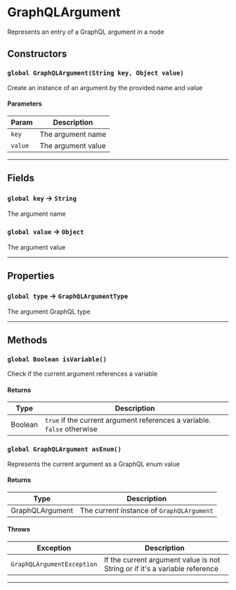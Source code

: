 # GraphQLArgument

Represents an entry of a GraphQL argument in a node

## Constructors

### `global GraphQLArgument(String key, Object value)`

Create an instance of an argument by the provided name and value

#### Parameters

| Param   | Description        |
| ------- | ------------------ |
| `key`   | The argument name  |
| `value` | The argument value |

---

## Fields

### `global key` → `String`

The argument name

### `global value` → `Object`

The argument value

---

## Properties

### `global type` → `GraphQLArgumentType`

The argument GraphQL type

---

## Methods

### `global Boolean isVariable()`

Check if the current argument references a variable

#### Returns

| Type    | Description                                                             |
| ------- | ----------------------------------------------------------------------- |
| Boolean | `true` if the current argument references a variable. `false` otherwise |

### `global GraphQLArgument asEnum()`

Represents the current argument as a GraphQL enum value

#### Returns

| Type            | Description                               |
| --------------- | ----------------------------------------- |
| GraphQLArgument | The current instance of `GraphQLArgument` |

#### Throws

| Exception                  | Description                                                                 |
| -------------------------- | --------------------------------------------------------------------------- |
| `GraphQLArgumentException` | If the current argument value is not String or if it's a variable reference |

---

